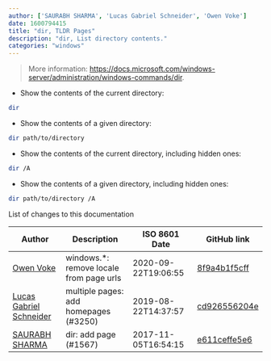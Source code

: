 ```yaml
---
author: ['SAURABH SHARMA', 'Lucas Gabriel Schneider', 'Owen Voke']
date: 1600794415
title: "dir, TLDR Pages"
description: "dir, List directory contents."
categories: "windows"
---
```

> More information: <https://docs.microsoft.com/windows-server/administration/windows-commands/dir>.

- Show the contents of the current directory:

```bash
dir
```

- Show the contents of a given directory:

```bash
dir path/to/directory
```

- Show the contents of the current directory, including hidden ones:

```bash
dir /A
```

- Show the contents of a given directory, including hidden ones:

```bash
dir path/to/directory /A
```
List of changes to this documentation


Author | Description | ISO 8601 Date | GitHub link
------|-----|-----|-----
[Owen Voke](mailto:development@voke.dev) | windows.*: remove locale from page urls | 2020-09-22T19:06:55 | [8f9a4b1f5cff](https://github.com/tldr-pages/tldr/commit/8f9a4b1f5cff138652665e9756a1a13466029fed)
[Lucas Gabriel Schneider](mailto:lucas.schneider@sap.com) | multiple pages: add homepages (#3250) | 2019-08-22T14:37:57 | [cd926556204e](https://github.com/tldr-pages/tldr/commit/cd926556204e9b8d34858b141886c675e8e0b83a)
[SAURABH SHARMA](mailto:22629916+itsjzt@users.noreply.github.com) | dir: add page (#1567) | 2017-11-05T16:54:15 | [e611ceffe5e6](https://github.com/tldr-pages/tldr/commit/e611ceffe5e6409e340ad6da0c9e962efdd59d35)


